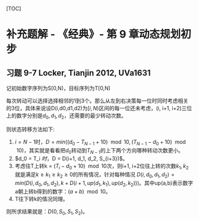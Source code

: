 
[TOC]



# 补充题解 - 《经典》- 第 9 章动态规划初步

## 习题 9-7 Locker, Tianjin 2012, UVa1631

记初始数字序列为S[0,N)，目标序列为T[0,N)

每次转动可以选择选择相邻的1到3个。那么从左到右决策每一位时同时考虑相关的3位，具体来说设D(i,d0,d1,d2)为$[i,N)$区间的每一位还未考虑，(i, i+1, i+2)三位上的数字分别是$d_0,d_1,d_2$，还需要的最少转动次数。

则状态转移方法如下:

1. $i = N-1$时，$D = min((d_0 - T_{N-1} + 10) \mod 10, (T_{N-1} - d_0 + 10) \mod 10)$，其实就是看看把$d_0$转动到$T_{N-1}$的上下两个方向哪种转动次数更小。
2. $d_0 = T_i $时，$D = D(i+1, d_1, d_2, S_{i+3})$。
3. 考虑往T上转k = $(T_i -d_0 + 10) \mod 10$次，则i+1, i+2位往上转的次数$k_1, k_2$就是满足$k\geq k_1 \geq k_2 \geq 0$的所有情况，针对每种情况 $D(i, d_0, d_1, d_2) = min(D(i, d_0, d_1, d_2), k + D(i+1, up(d_1, k_1), up(d_2, k_2)))$。其中up(a,b)表示数字a朝上转b得到的数字：$(a+b) \mod 10$。
4. T往下转k的情况同理。

则所求结果就是：$D(0, S_0, S_1, S_2 )$。












